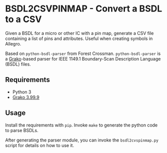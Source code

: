 # BSDL2CSVPINMAP - Convert a BSDL to a CSV

Given a BSDL for a micro or other IC with a pin map, generate a CSV file
containing a list of pins and attributes. Useful when creating symbols in
Allegro.

Based on `python-bsdl-parser` from Forest Crossman. `python-bsdl-parser` is a
[Grako][Grako]-based parser for IEEE 1149.1 Boundary-Scan Description Language
(BSDL) files.

## Requirements

* Python 3
* [Grako 3.99.9][Grako]

## Usage

Install the requirements with `pip`. Invoke `make` to generate the python code
to parse BSDLs.

After generating the parser module, you can invoke the `bsdl2cvspinmap.py`
script for details on how to use it.

[Grako]: https://pypi.python.org/pypi/grako
